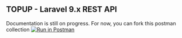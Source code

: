 ## TOPUP - Laravel 9.x REST API

Documentation is still on progress. For now, you can fork this postman collection
[![Run in Postman](https://run.pstmn.io/button.svg)](https://app.getpostman.com/run-collection/10197923-7744a772-779f-4fdf-b8bc-bbfe41d74afe?action=collection%2Ffork&collection-url=entityId%3D10197923-7744a772-779f-4fdf-b8bc-bbfe41d74afe%26entityType%3Dcollection%26workspaceId%3D1fe4b71c-1df1-41de-90bc-46c97f9e534e)
